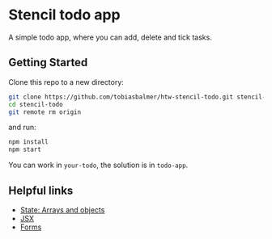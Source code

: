 # Stencil todo app

A simple todo app, where you can add, delete and tick tasks.

## Getting Started

Clone this repo to a new directory:

```bash
git clone https://github.com/tobiasbalmer/htw-stencil-todo.git stencil-todo
cd stencil-todo
git remote rm origin
```

and run:

```bash
npm install
npm start
```

You can work in `your-todo`, the solution is in `todo-app`.

## Helpful links
* [State: Arrays and objects](https://stenciljs.com/docs/reactive-data#handling-arrays-and-objects)
* [JSX](https://stenciljs.com/docs/templating-jsx)
* [Forms](https://stenciljs.com/docs/forms)
